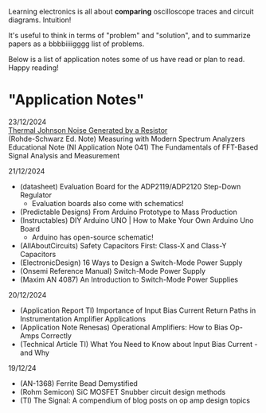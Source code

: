 Learning electronics is all about **comparing** oscilloscope traces and circuit diagrams. Intuition!

It's useful to think in terms of "problem" and "solution", and to summarize papers as a bbbbiiiigggg list of problems.

Below is a list of application notes some of us have read or plan to read. Happy reading!

# "Application Notes"
23/12/2024  
[Thermal Johnson Noise Generated by a Resistor](https://zhu.physics.ucdavis.edu/Physics122_2008/Johnson%20Noise%20Manual_2008.pdf)  
(Rohde-Schwarz Ed. Note) Measuring with Modern Spectrum Analyzers Educational Note
(NI Application Note 041) The Fundamentals of FFT-Based Signal Analysis and Measurement 

21/12/2024
- (datasheet) Evaluation Board for the ADP2119/ADP2120 Step-Down Regulator
  - Evaluation boards also come with schematics!
- (Predictable Designs) From Arduino Prototype to Mass Production
- (Instructables) DIY Arduino UNO | How to Make Your Own Arduino Uno Board
  - Arduino has open-source schematic!
- (AllAboutCircuits) Safety Capacitors First: Class-X and Class-Y Capacitors
- (ElectronicDesign) 16 Ways to Design a Switch-Mode Power Supply
- (Onsemi Reference Manual) Switch-Mode Power Supply
- (Maxim AN 4087) An Introduction to Switch-Mode Power Supplies

20/12/2024  
- (Application Report TI) Importance of Input Bias Current Return Paths in Instrumentation Amplifier Applications  
- (Application Note Renesas) Operational Amplifiers: How to Bias Op-Amps Correctly  
- (Technical Article TI) What You Need to Know about Input Bias Current - and Why

19/12/24  
- (AN-1368) Ferrite Bead Demystified   
- (Rohm Semicon) SiC MOSFET Snubber circuit design methods  
- (TI) The Signal: A compendium of blog posts on op amp design topics  



